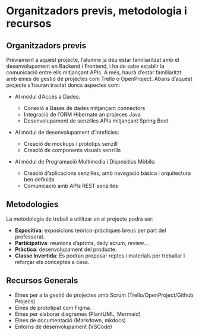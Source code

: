 # Organitzadors previs, metodologia i recursos

## Organitzadors previs

<!--

Aci caldrà indicar quins són els sabers que l'alumnat haura d'haver adquirit prèviament per poder abordar el projecte amb èxit.

Haurem d'indicar per cada mòdul els continguts o elements curriculars que es requeriran.

-->

Prèviament a aquest projecte, l’alumne ja deu estar familiaritzat amb el desenvolupament en Backend i Frontend, i ha de sabe establir la comunicació entre ells mitjançant APIs. A més, haurà d’estar familiaritzt amb eines de gestió de projectes com Trello o OpenProject.
Abans d’aquest projecte s’hauran tractat doncs aspectes com:

* Al mòdul d’Accés a Dades:
    * Conexió a Bases de dades mitjançant connectors
    * Integració de l’ORM Hibernate an projeces Java
    * Desenvolupament de senzilles APIs mitjançant Spring Boot

* Al mòdul de desenvolupament d’intefícies:

    * Creació de mockups i prototips senzill
    * Creació de components visuals senzills
  
* Al mòdul de Programació Multimedia i Dispositius Mòbils:
    * Creació d’aplicacions senzilles, amb navegació bàsica i arquitectura ben definida
    * Comunicació amb APIs REST senzilles

## Metodologies

<!--

Indiquem de manera genèrica les metodologies que s'usaran al llarg del projecte. En cas que en algun sprint i/o en algun mòdul concret s'aborde alguna metodologia diferent, es pot especificar en el mateix sprint.

Algunes de les metodologies poden ser:

* **Expositiva**: exposicions teòrico-pràctiques breus per part del professorat.
* **Participativa**: reunions d’sprints, daily scrum, review...
* **Pràctica**: desenvolupament del producte.
* **Classe Invertida**: Es podran proposar reptes i materials per treballar i reforçar els conceptes a casa.
 -->

La metodologia de treball a utilitzar en el projecte podrà ser:

* **Expositiva**: exposicions teòrico-pràctiques breus per part del professorat.
* **Participativa**: reunions d’sprints, daily scrum, review...
* **Pràctica**: desenvolupament del producte.
* **Classe Invertida**: Es podran proposar reptes i materials per treballar i reforçar els conceptes a casa.

## Recursos Generals

<!-- 
Indicarem aci els recursos que en general necessitarem per abordar el projecte.

Posteriorment, en cada sprint i per cada mòdul s'indicaran els recursos necessaris de forma més específica, com enllaços a la documentació oficial, apunts, articles o videotutorials, entre d'altres.

-->

* Eines per a la gestió de projectes amb Scrum (Trello/OpenProject/Github Projecs)
* Eines de prototipat com Figma.
* Eines per elaborar diagrames (PlantUML, Mermaid)
* Eines de documentació (Markdown, mkdocs)
* Entorns de desenvolupament (VSCode)